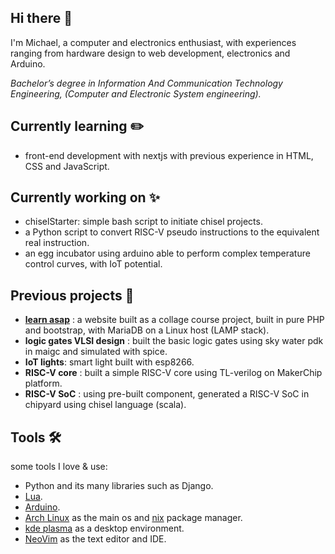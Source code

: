 ## Hi there 👋
I'm Michael, a computer and electronics enthusiast, with experiences ranging from hardware design to web development, electronics and Arduino.

 _Bachelor’s degree in Information And Communication Technology Engineering, (Computer and Electronic System engineering)._

## Currently learning ✏️
- front-end development with nextjs with previous experience in HTML, CSS and JavaScript.

## Currently working on ✨
- chiselStarter: simple bash script to initiate chisel projects.
- a Python script to convert RISC-V pseudo instructions to the equivalent real instruction.
- an egg incubator using arduino able to perform complex temperature control curves, with IoT potential.

## Previous projects 🎈
- [**learn asap**](https://github.com/a-random-michael/learn-asap) : a website built as a collage course project, built in pure PHP and bootstrap, with MariaDB on a Linux host (LAMP stack).
- **logic gates VLSI design** : built the basic logic gates using sky water pdk in maigc and simulated with spice.
- **IoT lights**: smart light built with esp8266.
- **RISC-V core** : built a simple RISC-V core using TL-verilog on MakerChip platform.
- **RISC-V SoC** : using pre-built component, generated a RISC-V SoC in chipyard using chisel language (scala).

## Tools 🛠️
some tools I love & use:
- Python and its many libraries such as Django.
- [Lua](https://www.lua.org/).
- [Arduino](https://www.arduino.cc/).
- [Arch Linux](https://archlinux.org/) as the main os and [nix](https://nixos.org/) package manager.
- [kde plasma](https://kde.org/plasma-desktop/) as a desktop environment.
- [NeoVim](https://neovim.io/) as the text editor and IDE.
 
